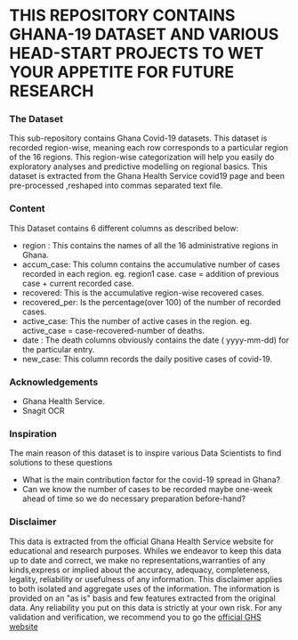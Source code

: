 # THIS REPOSITORY CONTAINS GHANA-19 DATASET AND VARIOUS HEAD-START PROJECTS TO WET YOUR APPETITE FOR FUTURE RESEARCH

### The Dataset

This sub-repository contains Ghana Covid-19 datasets. This dataset is recorded region-wise, meaning each row corresponds to a particular region of the 16 regions. This region-wise categorization will help you easily do exploratory analyses and predictive modelling on regional basics.
This dataset is extracted from the Ghana Health Service covid19 page and been pre-processed ,reshaped into commas separated text file.


### Content
This Dataset contains 6 different columns as described below:

- region : This contains the names of all the 16 administrative regions in Ghana.
- accum_case: This column contains the accumulative number of cases recorded in each region.
eg. region1 case. case = addition of previous case + current recorded case.
- recovered: This is the accumulative region-wise recovered cases.
- recovered_per: Is the percentage(over 100) of the number of recorded cases.
- active_case: This the number of active cases in the region.
eg. active_case = case-recovered-number of deaths.
- date : The death columns obviously contains the date ( yyyy-mm-dd) for the particular entry.
- new_case: This column records the daily positive cases of covid-19.




### Acknowledgements

- Ghana Health Service.
- Snagit OCR

### Inspiration

The main reason of this dataset is to inspire various Data Scientists to find solutions to these questions
- What is the main contribution factor for the covid-19 spread in Ghana?
- Can we know the number of cases to be recorded maybe one-week ahead of time so we do necessary preparation before-hand?

### Disclaimer
This data is extracted from the official Ghana Health Service website for educational and research purposes.
Whiles we endeavor to keep this data up to date and correct, we make no representations,warranties of any kinds,express or implied about the accuracy, adequacy, completeness, legality, reliability or usefulness of any information. This disclaimer applies to both isolated and aggregate uses of the information. The information is provided on an "as is" basis and few features extracted from the original data.
Any reliability you put on this data is strictly at your own risk. For any validation and verification, we recommend you to go the [official GHS website](https://www.ghanahealthservice.org/covid19/)
